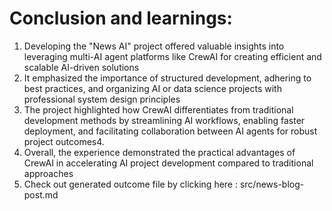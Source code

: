 # Conclusion and learnings:

1. Developing the "News AI" project offered valuable insights into leveraging multi-AI agent platforms like CrewAI for creating efficient and scalable AI-driven solutions
2. It emphasized the importance of structured development, adhering to best practices, and organizing AI or data science projects with professional system design principles
3. The project highlighted how CrewAI differentiates from traditional development methods by streamlining AI workflows, enabling faster deployment, and facilitating collaboration between AI agents for robust project outcomes4. 
4. Overall, the experience demonstrated the practical advantages of CrewAI in accelerating AI project development compared to traditional approaches
5. Check out generated outcome file by clicking here : src/news-blog-post.md
